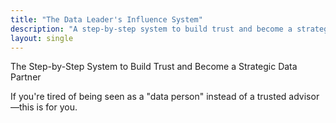 ```yaml
---
title: "The Data Leader's Influence System"
description: "A step-by-step system to build trust and become a strategic data partner"
layout: single
---
```


The Step-by-Step System to Build Trust and Become a Strategic Data Partner

If you're tired of being seen as a "data person" instead of a trusted advisor—this is for you.
